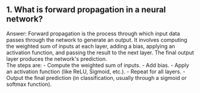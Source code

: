 ## 1. What is forward propagation in a neural network?
Answer: Forward propagation is the process through which input data passes through the network to generate an output. It involves computing the weighted sum of inputs at each layer, adding a bias, applying an activation function, and passing the result to the next layer. The final output layer produces the network's prediction.<br>
The steps are:
    - Compute the weighted sum of inputs.
    - Add bias.
    - Apply an activation function (like ReLU, Sigmoid, etc.).
    - Repeat for all layers.
    - Output the final prediction (in classification, usually through a sigmoid or softmax function).





